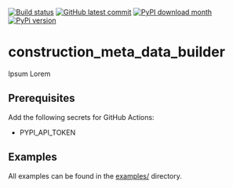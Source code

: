 [![Build status](https://github.com/twyleg/construction_meta_data_builder/actions/workflows/tests.yaml/badge.svg)]()
[![GitHub latest commit](https://badgen.net/github/last-commit/twyleg/construction_meta_data_builder)](https://GitHub.com/twyleg/construction_meta_data_builder/commit/)
[![PyPI download month](https://img.shields.io/pypi/dm/template-project-python)](https://pypi.python.org/pypi/constructions-meta-data-builder/)
[![PyPi version](https://badgen.net/pypi/v/template-project-python/)](https://pypi.org/project/constructions-meta-data-builder)


# construction_meta_data_builder

Ipsum Lorem

## Prerequisites

Add the following secrets for GitHub Actions:

* PYPI_API_TOKEN

## Examples

All examples can be found in the [examples/](https://github.com/twyleg/construction_meta_data_builder/tree/master/examples) directory.
